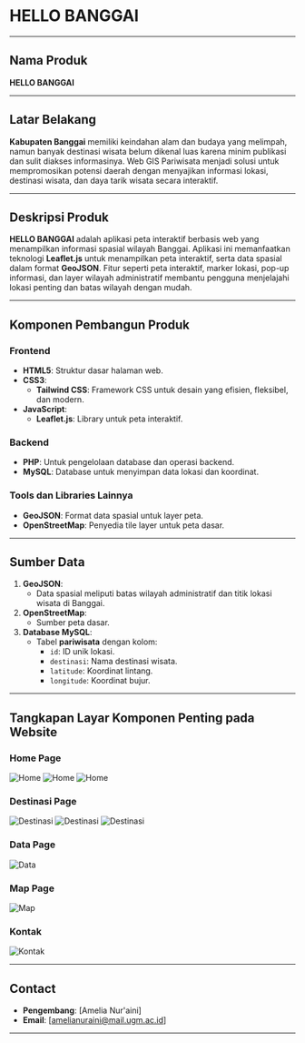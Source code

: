 
# HELLO BANGGAI  

---

## Nama Produk  

**HELLO BANGGAI**  

---

## Latar Belakang

**Kabupaten Banggai** memiliki keindahan alam dan budaya yang melimpah, namun banyak destinasi wisata belum dikenal luas karena minim publikasi dan sulit diakses informasinya. Web GIS Pariwisata menjadi solusi untuk mempromosikan potensi daerah dengan menyajikan informasi lokasi, destinasi wisata, dan daya tarik wisata secara interaktif. 

---

## Deskripsi Produk  

**HELLO BANGGAI** adalah aplikasi peta interaktif berbasis web yang menampilkan informasi spasial wilayah Banggai. Aplikasi ini memanfaatkan teknologi **Leaflet.js** untuk menampilkan peta interaktif, serta data spasial dalam format **GeoJSON**. Fitur seperti peta interaktif, marker lokasi, pop-up informasi, dan layer wilayah administratif membantu pengguna menjelajahi lokasi penting dan batas wilayah dengan mudah.  

---

## Komponen Pembangun Produk  

### Frontend  

- **HTML5**: Struktur dasar halaman web.  
- **CSS3**:  
  - **Tailwind CSS**: Framework CSS untuk desain yang efisien, fleksibel, dan modern.  
- **JavaScript**:  
  - **Leaflet.js**: Library untuk peta interaktif.  

### Backend  

- **PHP**: Untuk pengelolaan database dan operasi backend.  
- **MySQL**: Database untuk menyimpan data lokasi dan koordinat.  

### Tools dan Libraries Lainnya  

- **GeoJSON**: Format data spasial untuk layer peta.  
- **OpenStreetMap**: Penyedia tile layer untuk peta dasar.  

---

## Sumber Data  

1. **GeoJSON**:  
   - Data spasial meliputi batas wilayah administratif dan titik lokasi wisata di Banggai.  
2. **OpenStreetMap**:  
   - Sumber peta dasar.  
3. **Database MySQL**:  
   - Tabel **pariwisata** dengan kolom:  
     - `id`: ID unik lokasi.  
     - `destinasi`: Nama destinasi wisata.  
     - `latitude`: Koordinat lintang.  
     - `longitude`: Koordinat bujur.  

---

## Tangkapan Layar Komponen Penting pada Website

### Home Page

![Home](img/home1.png)
![Home](img/home2.png)
![Home](img/home3.png)

### Destinasi Page

![Destinasi](img/destinasi1.png)
![Destinasi](img/destinasi2.png)
![Destinasi](img/destinasi3.png)

### Data Page

![Data](img/data.png)

### Map Page

![Map](img/map.png)

### Kontak

![Kontak](img/kontak.png)

---

## Contact  

- **Pengembang**: [Amelia Nur'aini]  
- **Email**: [amelianuraini@mail.ugm.ac.id]  

---
